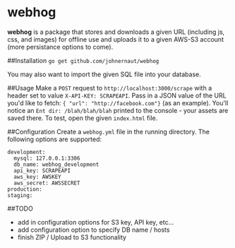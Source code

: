 webhog
======

**webhog** is a package that stores and downloads a given URL (including js, css, and images) for offline use and uploads it to a given AWS-S3 account (more persistance options to come).

##Installation
`go get github.com/johnernaut/webhog`

You may also want to import the given SQL file into your database.

##Usage
Make a `POST` request to `http://localhost:3000/scrape` with a header set to value `X-API-KEY: SCRAPEAPI`.  Pass in a JSON value of the URL you'd like to fetch: `{ "url": "http://facebook.com"}` (as an example).  You'll notice an `Ent dir: /blah/blah/blah` printed to the console - your assets are saved there.  To test, open the given `index.html` file.

##Configuration
Create a `webhog.yml` file in the running directory.  The following options are supported:
```
development:
  mysql: 127.0.0.1:3306
  db_name: webhog_development
  api_key: SCRAPEAPI
  aws_key: AWSKEY
  aws_secret: AWSSECRET
production:
staging:
```

##TODO
* add in configuration options for S3 key, API key, etc...
* add configuration option to specify DB name / hosts
* finish ZIP / Upload to S3 functionality
